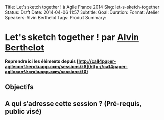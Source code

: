 Title: Let's sketch together ! à Agile France 2014 
Slug: let-s-sketch-together
Status: Draft
Date: 2014-04-06 11:57
Subtitle: 
Goal: 
Duration: 
Format: Atelier
Speakers: Alvin Berthelot
Tags: Produit
Summary: 


# Let's sketch together ! par [Alvin Berthelot](../bios/alvin-berthelot.html)

**Reprendre ici les éléments depuis [http://call4paper-agileconf.herokuapp.com/sessions/56](http://call4paper-agileconf.herokuapp.com/sessions/56)**
## Objectifs

## A qui s'adresse cette session ? (Pré-requis, public visé)


